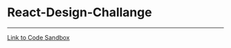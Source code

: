 # React-Design-Challange

----------------------------------------------

[Link to Code Sandbox](https://codesandbox.io/s/88mjlx5x8j)
